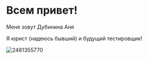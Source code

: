 # Всем привет!

Меня зовут Дубинина Аня

Я юрист (надеюсь бывший) и будущий тестировщик!


![2481355770](https://user-images.githubusercontent.com/117938199/203722235-47c88785-5562-4fa9-8386-d534d02654e9.jpg)
